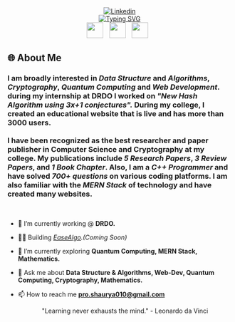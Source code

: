 <div>
    <div align="center">
       <a href="https://www.linkedin.com/in/shaurya-pratap-singh010/" script="align='center'"><img alt="Linkedin" title="Linkedin" src="https://capsule-render.vercel.app/api?type=venom&height=200&text=I'm%20Shaurya%20Pratap%20Singh&fontSize=70&color=0:8871e5,100:b678c4&stroke=b678c4"/></a>
    </div>
    <!-- typing effect -->
    <div align="center">
        <a href="https://git.io/typing-svg"><img src="https://readme-typing-svg.demolab.com?font=Fira+Code&size=27&pause=1000&center=true&width=435&lines=%F0%9F%91%8B+A+Cryptographer;A+Quantum+Programmer;A+Web+Developer;A+Competitive+Programmer;A+Mathematician;" alt="Typing SVG" /></a>
    </div>
    <div align="center">
    <a href="https://www.linkedin.com/in/shaurya-pratap-singh010/"><img src="https://upload.wikimedia.org/wikipedia/commons/thumb/f/f8/LinkedIn_icon_circle.svg/1200px-LinkedIn_icon_circle.svg.png" width="37" height="35" style="margin-right: 10px;" /></a>
    <a href="mailto:pro.shaurya010@gmail.com"><img src="https://www.logo.wine/a/logo/Gmail/Gmail-Logo.wine.svg" width="37" height="35" style="margin-right: 10px;" /></a>
    <a href="https://scholar.google.com/citations?user=HDNW1HsAAAAJ&hl=en"><img src="https://img.icons8.com/ios_filled/512/228BE6/google-scholar--v2.png" width="37" height="35" style="margin-right: 10px;" border-radius: 100% /></a>
</div>



</p>

<h2 align="left">🌐 About Me </h2>
<h3>
 I am broadly interested in <i>Data Structure</i> and <i>Algorithms</i>, <i>Cryptography</i>, <i>Quantum Computing</i> and <i>Web Development</i>. 
    during my internship at DRDO I worked on <i> "New Hash Algorithm using 3x+1 conjectures".</i> 
    During my college, I created an educational website that is live and has more than 3000 users.<br><br>
I have been recognized as the best researcher and paper publisher in Computer Science and Cryptography at my college. My publications include <i>5 Research Papers</i>, <i>3 Review Papers</i>, and <i>1 Book Chapter</i>. Also, I am a <i> C++ Programmer </i> and have solved <i>700+ questions</i> on various coding platforms. I am also familiar with the <i>MERN Stack </i> of technology and have created many websites.

 </h3>
 <br>
 
<!--  <img
    src="https://raw.githubusercontent.com/MicaelliMedeiros/micaellimedeiros/master/image/computer-illustration.png"
    min-width="200px"
    max-width="200px"
    width="300px"
    align="right"
    alt="Computador iuriCode"
  /> -->


- 🔭 I’m currently working @ **DRDO.**

- 👨‍💻 Building *<a href="https://priyanshijagati.github.io/EaseAlgo/">EaseAlgo</a>.(Coming Soon)*

- 🌱 I’m currently exploring **Quantum Computing, MERN Stack, Mathematics.**

- 💬 Ask me about **Data Structure & Algorithms, Web-Dev, Quantum Computing, Cryptography, Mathematics.**

- 📫 How to reach me **pro.shaurya010@gmail.com**

  <p align='center'>"Learning never exhausts the mind." - Leonardo da Vinci</p>


 




 





